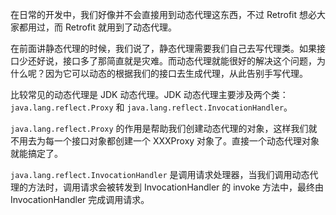 在日常的开发中，我们好像并不会直接用到动态代理这东西，不过 Retrofit 想必大家都用过，而 Retrofit 就用到了动态代理。

在前面讲静态代理的时候，我们说了，静态代理需要我们自己去写代理类。如果接口少还好说，接口多了那简直就是灾难。而动态代理就能很好的解决这个问题，为什么呢？因为它可以动态的根据我们的接口去生成代理，从此告别手写代理。

比较常见的动态代理是 JDK 动态代理。JDK 动态代理主要涉及两个类：`java.lang.reflect.Proxy` 和 `java.lang.reflect.InvocationHandler`。

`java.lang.reflect.Proxy` 的作用是帮助我们创建动态代理的对象，这样我们就不用去为每一个接口对象都创建一个 XXXProxy 对象了。直接一个动态代理对象就能搞定了。

`java.lang.reflect.InvocationHandler` 是调用请求处理器，当我们调用动态代理的方法时，调用请求会被转发到 InvocationHandler 的 invoke 方法中，最终由 InvocationHandler 完成调用请求。